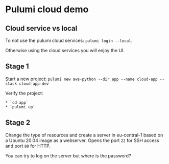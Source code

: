 # Pulumi cloud demo

## Cloud service vs local

To not use the pulumi cloud services: `pulumi login --local`.

Otherwise using the cloud services you will enjoy the UI.

## Stage 1

Start a new project: `pulumi new aws-python --dir app --name cloud-app --stack cloud-app-dev`

Verify the project:

    * `cd app`
    * `pulumi up`

## Stage 2

Change the type of resources and create a server in eu-central-1 based
on a Ubuntu 20.04 image as a webserver. Opens the port `22` for SSH access
and port `80` for HTTP.

You can try to log on the server but where is the password?
